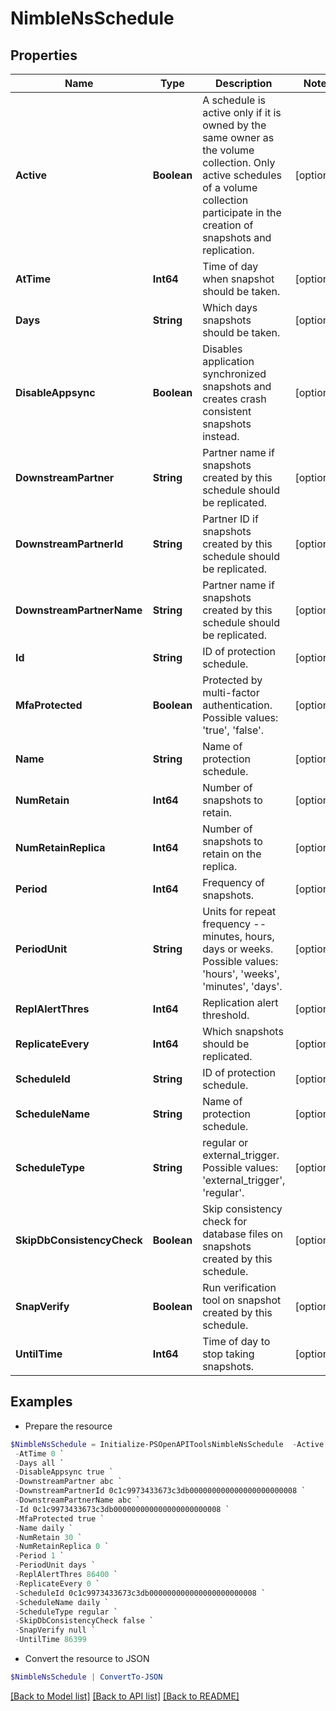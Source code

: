 # NimbleNsSchedule
## Properties

Name | Type | Description | Notes
------------ | ------------- | ------------- | -------------
**Active** | **Boolean** | A schedule is active only if it is owned by the same owner as the volume collection. Only active schedules of a volume collection participate in the creation of snapshots and replication. | [optional] 
**AtTime** | **Int64** | Time of day when snapshot should be taken. | [optional] 
**Days** | **String** | Which days snapshots should be taken. | [optional] 
**DisableAppsync** | **Boolean** | Disables application synchronized snapshots and creates crash consistent snapshots instead. | [optional] 
**DownstreamPartner** | **String** | Partner name if snapshots created by this schedule should be replicated. | [optional] 
**DownstreamPartnerId** | **String** | Partner ID if snapshots created by this schedule should be replicated. | [optional] 
**DownstreamPartnerName** | **String** | Partner name if snapshots created by this schedule should be replicated. | [optional] 
**Id** | **String** | ID of protection schedule. | [optional] 
**MfaProtected** | **Boolean** | Protected by multi-factor authentication. Possible values: &#39;true&#39;, &#39;false&#39;. | [optional] 
**Name** | **String** | Name of protection schedule. | [optional] 
**NumRetain** | **Int64** | Number of snapshots to retain. | [optional] 
**NumRetainReplica** | **Int64** | Number of snapshots to retain on the replica. | [optional] 
**Period** | **Int64** | Frequency of snapshots. | [optional] 
**PeriodUnit** | **String** | Units for repeat frequency -- minutes, hours, days or weeks. Possible values: &#39;hours&#39;, &#39;weeks&#39;, &#39;minutes&#39;, &#39;days&#39;. | [optional] 
**ReplAlertThres** | **Int64** | Replication alert threshold. | [optional] 
**ReplicateEvery** | **Int64** | Which snapshots should be replicated. | [optional] 
**ScheduleId** | **String** | ID of protection schedule. | [optional] 
**ScheduleName** | **String** | Name of protection schedule. | [optional] 
**ScheduleType** | **String** | regular or external_trigger. Possible values: &#39;external_trigger&#39;, &#39;regular&#39;. | [optional] 
**SkipDbConsistencyCheck** | **Boolean** | Skip consistency check for database files on snapshots created by this schedule. | [optional] 
**SnapVerify** | **Boolean** | Run verification tool on snapshot created by this schedule. | [optional] 
**UntilTime** | **Int64** | Time of day to stop taking snapshots. | [optional] 

## Examples

- Prepare the resource
```powershell
$NimbleNsSchedule = Initialize-PSOpenAPIToolsNimbleNsSchedule  -Active false `
 -AtTime 0 `
 -Days all `
 -DisableAppsync true `
 -DownstreamPartner abc `
 -DownstreamPartnerId 0c1c9973433673c3db000000000000000000000008 `
 -DownstreamPartnerName abc `
 -Id 0c1c9973433673c3db000000000000000000000008 `
 -MfaProtected true `
 -Name daily `
 -NumRetain 30 `
 -NumRetainReplica 0 `
 -Period 1 `
 -PeriodUnit days `
 -ReplAlertThres 86400 `
 -ReplicateEvery 0 `
 -ScheduleId 0c1c9973433673c3db000000000000000000000008 `
 -ScheduleName daily `
 -ScheduleType regular `
 -SkipDbConsistencyCheck false `
 -SnapVerify null `
 -UntilTime 86399
```

- Convert the resource to JSON
```powershell
$NimbleNsSchedule | ConvertTo-JSON
```

[[Back to Model list]](../README.md#documentation-for-models) [[Back to API list]](../README.md#documentation-for-api-endpoints) [[Back to README]](../README.md)

